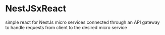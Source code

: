 # NestJSxReact
simple react for NestJs micro services connected through an API gateway to handle requests from client to the desired micro service 

